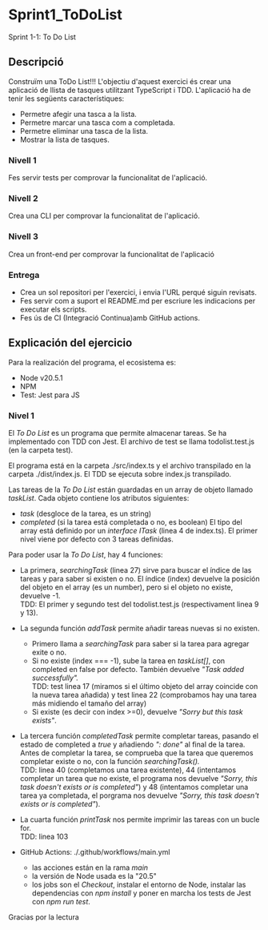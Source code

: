 # Sprint1_ToDoList
Sprint 1-1: To Do List

## Descripció
Construïm una ToDo List!!!
L'objectiu d'aquest exercici és crear una aplicació de llista de tasques utilitzant TypeScript i TDD. 
L'aplicació ha de tenir les següents característiques:
- Permetre afegir una tasca a la lista.
- Permetre marcar una tasca com a completada.
- Permetre eliminar una tasca de la lista.
- Mostrar la lista de tasques.

### Nivell 1
Fes servir tests per comprovar la funcionalitat de l'aplicació.
### Nivell 2
Crea una CLI per comprovar la funcionalitat de l'aplicació.
### Nivell 3
Crea un front-end per comprovar la funcionalitat de l'aplicació

### Entrega
- Crea un sol repositori per l'exercici, i envia l'URL perqué siguin revisats.
- Fes servir com a suport el README.md per escriure les indicacions per executar els scripts.
- Fes ús de CI (Integració Continua)amb GitHub actions.

## Explicación del ejercicio
Para la realización del programa, el ecosistema es:
- Node v20.5.1 
- NPM
- Test: Jest para JS

### Nivel 1
El <em>To Do List</em> es un programa que permite almacenar tareas.
Se ha implementado con TDD con Jest.
El archivo de test se llama todolist.test.js (en la carpeta test).

El programa está en la carpeta ./src/index.ts y el archivo transpilado en la carpeta ./dist/index.js. El TDD se ejecuta sobre index.js transpilado.

Las tareas de la <em>To Do List</em> están guardadas en un array de objeto llamado <em>taskList</em>.
Cada objeto contiene los atributos siguientes:
- <em>task</em> (desgloce de la tarea, es un string)
- <em>completed</em> (si la tarea está completada o no, es boolean)
El tipo del array está definido por un <em>interface ITask</em> (linea 4 de index.ts).
El primer nivel viene por defecto con 3 tareas definidas.

Para poder usar la <em>To Do List</em>, hay 4 funciones:
- La primera, <em>searchingTask</em> (linea 27) sirve para buscar el índice de las tareas y para saber si existen o no. El índice (index) devuelve la posición del objeto en el array (es un number), pero si el objeto no existe, devuelve -1. <br>
TDD: El primer y segundo test del todolist.test.js (respectivament linea 9 y 13).

- La segunda función <em>addTask</em> permite añadir tareas nuevas si no existen.
    - Primero llama a <em>searchingTask</em> para saber si la tarea para agregar exite o no.
    - Si no existe (index === -1), sube la tarea en <em>taskList[]</em>, con completed en false por defecto. También devuelve <em>"Task added successfully".</em> <br>
    TDD: test linea 17 (miramos si el último objeto del array coincide con la nueva tarea añadida) y test linea 22 (comprobamos hay una tarea más midiendo el tamaño del array)
    - Si existe (es decir con index >=0), devuelve <em>"Sorry but this task exists"</em>.

- La tercera función <em>completedTask</em> permite completar tareas, pasando el estado de completed a <em>true</em> y añadiendo <em>": done"</em> al final de la tarea.<br>
Antes de completar la tarea, se comprueba que la tarea que queremos completar existe o no, con la función <em>searchingTask().</em> <br>
TDD: linea 40 (completamos una tarea existente), 44 (intentamos completar un tarea que no existe, el programa nos devuelve <em>"Sorry, this task doesn't exists or is completed"</em>) y 48 (intentamos completar una tarea ya completada, el porgrama nos devuelve <em>"Sorry, this task doesn't exists or is completed"</em>).

- La cuarta función <em>printTask</em> nos permite imprimir las tareas con un bucle for.<br>
TDD: linea 103

- GitHub Actions: ./.github/workflows/main.yml <br>
    - las acciones están en la rama <em>main</em>
    - la versión de Node usada es la "20.5"
    - los jobs son el <em>Checkout</em>, instalar el entorno de Node, instalar las dependencias con <em>npm install</em> y poner en marcha los tests de Jest con <em>npm run test</em>.

Gracias por la lectura
